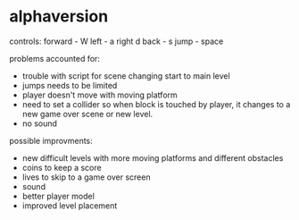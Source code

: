 # alphaversion
controls:
forward - W
left - a 
right d
back - s
jump - space

problems accounted for: 
- trouble with script for scene changing start to main level
- jumps needs to be limited
- player doesn't move with moving platform
- need to set a collider so when block is touched by player, 
it changes to a new game over scene or new level.
- no sound

possible improvments:
- new difficult levels with more moving platforms and different obstacles
- coins to keep a score
- lives to skip to a game over screen
- sound
- better player model
- improved level placement

